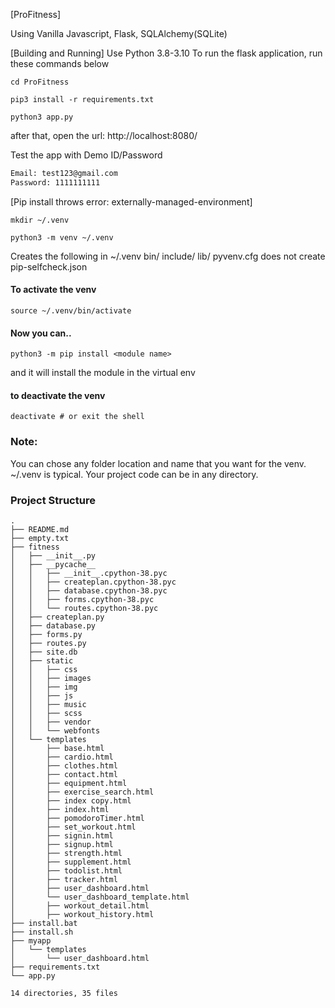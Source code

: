 
[ProFitness]

Using Vanilla Javascript, Flask, SQLAlchemy(SQLite)

[Building and Running]
Use Python 3.8-3.10
To run the flask application, run these commands below
```
cd ProFitness

pip3 install -r requirements.txt

python3 app.py
```
after that, open the url:
http://localhost:8080/

Test the app with Demo ID/Password
```txt
Email: test123@gmail.com
Password: 1111111111
```

[Pip install throws error: externally-managed-environment]
```
mkdir ~/.venv
```
```
python3 -m venv ~/.venv
```
Creates the following in ~/.venv
		bin/
		include/
		lib/
		pyvenv.cfg does not create pip-selfcheck.json 

#### To activate the venv
```
source ~/.venv/bin/activate
```

#### Now you can..
```
python3 -m pip install <module name>
```

and it will install the module in the virtual env

#### to deactivate the venv
```
deactivate # or exit the shell
```

### Note:
You can chose any folder location and name that you want for the venv. ~/.venv is typical.
Your project code can be in any directory.


### Project Structure

```
.
├── README.md
├── empty.txt
├── fitness
│   ├── __init__.py
│   ├── __pycache__
│   │   ├── __init__.cpython-38.pyc
│   │   ├── createplan.cpython-38.pyc
│   │   ├── database.cpython-38.pyc
│   │   ├── forms.cpython-38.pyc
│   │   └── routes.cpython-38.pyc
│   ├── createplan.py
│   ├── database.py
│   ├── forms.py
│   ├── routes.py
│   ├── site.db
│   ├── static
│   │   ├── css
│   │   ├── images
│   │   ├── img
│   │   ├── js
│   │   ├── music
│   │   ├── scss
│   │   ├── vendor
│   │   └── webfonts
│   └── templates
│       ├── base.html
│       ├── cardio.html
│       ├── clothes.html
│       ├── contact.html
│       ├── equipment.html
│       ├── exercise_search.html
│       ├── index copy.html
│       ├── index.html
│       ├── pomodoroTimer.html
│       ├── set_workout.html
│       ├── signin.html
│       ├── signup.html
│       ├── strength.html
│       ├── supplement.html
│       ├── todolist.html
│       ├── tracker.html
│       ├── user_dashboard.html
│       └── user_dashboard_template.html
│       ├── workout_detail.html
│       ├── workout_history.html
├── install.bat
├── install.sh
├── myapp
│   └── templates
│       └── user_dashboard.html
├── requirements.txt
└── app.py

14 directories, 35 files

```
